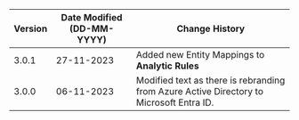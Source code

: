 | **Version** | **Date Modified (DD-MM-YYYY)** | **Change History**                                                         |
|-------------|--------------------------------|----------------------------------------------------------------------------|
| 3.0.1       | 27-11-2023                     | Added new Entity Mappings to **Analytic Rules**                            |
| 3.0.0       | 06-11-2023                     | Modified text as there is rebranding from Azure Active Directory to Microsoft Entra ID.   |